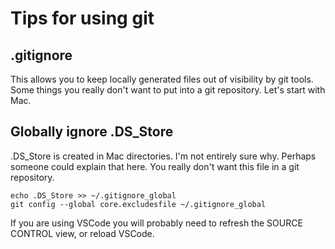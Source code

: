 # Tips for using git

## .gitignore
This allows you to keep locally generated files out of visibility by git tools. Some things you really don't want to put into a git repository. Let's start with Mac.

## Globally ignore .DS_Store
.DS_Store is created in Mac directories. I'm not entirely sure why. Perhaps someone could explain that here. You really don't want this file in a git repository.

```
echo .DS_Store >> ~/.gitignore_global
git config --global core.excludesfile ~/.gitignore_global
```

If you are using VSCode you will probably need to refresh the SOURCE CONTROL view, or reload VSCode.
